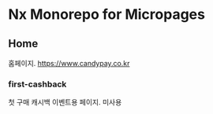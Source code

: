 # Nx Monorepo for Micropages

## Home

홈페이지. https://www.candypay.co.kr

### first-cashback

첫 구매 캐시백 이벤트용 페이지. 미사용